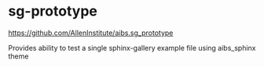 sg-prototype
===============================

https://github.com/AllenInstitute/aibs.sg_prototype

Provides ability to test a single sphinx-gallery example file using aibs_sphinx theme
